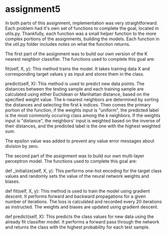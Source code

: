 # assignment5

In both parts of this assignment, implementation was very straightforward.  Each problem had it's own set of functions to complete the goal, located in utils.py.  Thankfully, each function was a small helper function to the more complex portions of the assignments, building the models.  Each function in the util.py folder includes notes on what the function returns.

The first part of the assignment was to build our own version of the K nearest neighbor classifier.  The functions used to complete this goal are:

fit(self, X, y):
 This method trains the model. It takes training data X and corresponding target values y as input and stores them in the class.

predict(self, X):
 This method is used to predict new data points. The distances between the testing sample and each training sample are calculated using either Euclidean or Manhattan distance, based on the specified weight value.  The k-nearest neighbors are determined by sorting the distances and selecting the first k indices.  Then comes the primary portion of the function, if the weights input is "uniform", the predicted label is the most commonly occuring class among the k neighbors.  If the weights input is "distance", the neighbors' input is weighted based on the inverse of their distances, and the predicted label is the one with the highest weighted sum.

The epsilon value was added to prevent any value error messages about division by zero.


The second part of the assignment was to build our own multi-layer perceptron model.  The functions used to complete this goal are:

def _initialize(self, X, y): 
This performs one-hot encoding for the target class values and randomly sets the value of the neural network weights and biases.

def fit(self, X, y): 
This method is used to train the model using gradient descent. It performs forward and backward propagations for a given number of iterations. The loss is calculated and recorded every 20 iterations as instructed. The weights and biases are updated using gradient descent.

def predict(self, X): 
This predicts the class values for new data using the already fit classifier model. It performs a forward pass through the network and returns the class with the highest probability for each test sample.